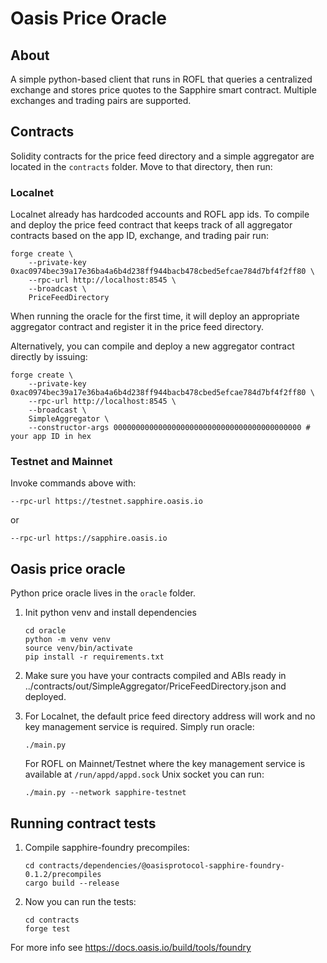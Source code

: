 # Oasis Price Oracle

## About

A simple python-based client that runs in ROFL that queries a centralized 
exchange and stores price quotes to the Sapphire smart contract. Multiple
exchanges and trading pairs are supported.

## Contracts

Solidity contracts for the price feed directory and a simple aggregator are 
located in the `contracts` folder. Move to that directory, then run:  

### Localnet

Localnet already has hardcoded accounts and ROFL app ids. To compile and deploy 
the price feed contract that keeps track of all aggregator contracts based 
on the app ID, exchange, and trading pair run:

```shell
forge create \
    --private-key 0xac0974bec39a17e36ba4a6b4d238ff944bacb478cbed5efcae784d7bf4f2ff80 \
    --rpc-url http://localhost:8545 \
    --broadcast \
    PriceFeedDirectory
```

When running the oracle for the first time, it will deploy an appropriate 
aggregator contract and register it in the price feed directory.

Alternatively, you can compile and deploy a new aggregator contract directly by 
issuing:

```shell
forge create \
    --private-key 0xac0974bec39a17e36ba4a6b4d238ff944bacb478cbed5efcae784d7bf4f2ff80 \
    --rpc-url http://localhost:8545 \
    --broadcast \
    SimpleAggregator \
    --constructor-args 000000000000000000000000000000000000000000 # your app ID in hex
```

### Testnet and Mainnet

Invoke commands above with:

```
--rpc-url https://testnet.sapphire.oasis.io
```

or

```
--rpc-url https://sapphire.oasis.io
```

## Oasis price oracle

Python price oracle lives in the `oracle` folder.

1. Init python venv and install dependencies
   
   ```shell
   cd oracle
   python -m venv venv
   source venv/bin/activate
   pip install -r requirements.txt
   ```

2. Make sure you have your contracts compiled and ABIs ready in
   ../contracts/out/SimpleAggregator/PriceFeedDirectory.json
   and deployed.

3. For Localnet, the default price feed directory address will work and no 
   key management service is required. Simply run oracle:

   ```shell
   ./main.py
   ```

   For ROFL on Mainnet/Testnet where the key management service is available 
   at `/run/appd/appd.sock` Unix socket you can run:

   ```shell
   ./main.py --network sapphire-testnet
   ```

## Running contract tests

1. Compile sapphire-foundry precompiles:
   
   ```shell
   cd contracts/dependencies/@oasisprotocol-sapphire-foundry-0.1.2/precompiles
   cargo build --release
   ```

2. Now you can run the tests:

   ```shell
   cd contracts
   forge test
   ```

For more info see https://docs.oasis.io/build/tools/foundry